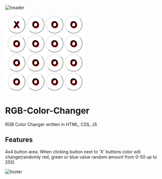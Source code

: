 ![header](https://capsule-render.vercel.app/api?type=rect&color=auto&height=120&section=header&text=color%20changer&fontSize=60&fontAlign=70)

![](Screen.gif)

# RGB-Color-Changer
RGB Color Changer written in HTML, CSS, JS

## Features
4x4 button area. When clicking button next to 'X' buttons color will change(randomly red, green or blue value random amount from 0-50 up to 255)

![footer](https://capsule-render.vercel.app/api?type=rect&color=auto&height=120&section=header&text=color%20changer&fontSize=60&fontAlign=70)
